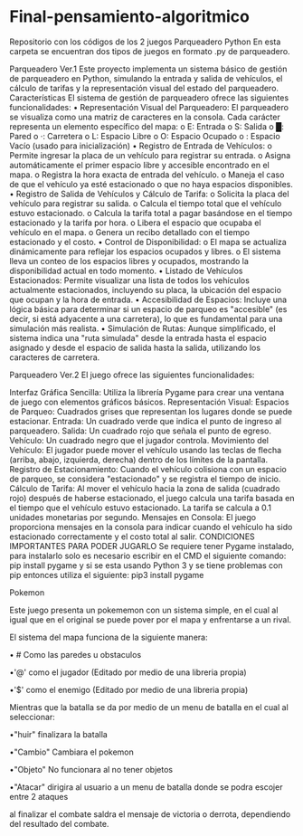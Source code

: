 # Final-pensamiento-algoritmico
Repositorio con los códigos de los 2 juegos
Parqueadero Python
En esta carpeta se encuentran dos tipos de juegos en formato .py de parqueadero.

Parqueadero Ver.1
Este proyecto implementa un sistema básico de gestión de parqueadero en Python, simulando la entrada y salida de vehículos, el cálculo de tarifas y la representación visual del estado del parqueadero.
Características
El sistema de gestión de parqueadero ofrece las siguientes funcionalidades:
•	Representación Visual del Parqueadero: El parqueadero se visualiza como una matriz de caracteres en la consola. Cada carácter representa un elemento específico del mapa:
o	E: Entrada
o	S: Salida
o	█: Pared
o	·: Carretera
o	L: Espacio Libre
o	O: Espacio Ocupado
o	: Espacio Vacío (usado para inicialización)
•	Registro de Entrada de Vehículos:
o	Permite ingresar la placa de un vehículo para registrar su entrada.
o	Asigna automáticamente el primer espacio libre y accesible encontrado en el mapa.
o	Registra la hora exacta de entrada del vehículo.
o	Maneja el caso de que el vehículo ya esté estacionado o que no haya espacios disponibles.
•	Registro de Salida de Vehículos y Cálculo de Tarifa:
o	Solicita la placa del vehículo para registrar su salida.
o	Calcula el tiempo total que el vehículo estuvo estacionado.
o	Calcula la tarifa total a pagar basándose en el tiempo estacionado y la tarifa por hora.
o	Libera el espacio que ocupaba el vehículo en el mapa.
o	Genera un recibo detallado con el tiempo estacionado y el costo.
•	Control de Disponibilidad:
o	El mapa se actualiza dinámicamente para reflejar los espacios ocupados y libres.
o	El sistema lleva un conteo de los espacios libres y ocupados, mostrando la disponibilidad actual en todo momento.
•	Listado de Vehículos Estacionados: Permite visualizar una lista de todos los vehículos actualmente estacionados, incluyendo su placa, la ubicación del espacio que ocupan y la hora de entrada.
•	Accesibilidad de Espacios: Incluye una lógica básica para determinar si un espacio de parqueo es "accesible" (es decir, si está adyacente a una carretera), lo que es fundamental para una simulación más realista.
•	Simulación de Rutas: Aunque simplificado, el sistema indica una "ruta simulada" desde la entrada hasta el espacio asignado y desde el espacio de salida hasta la salida, utilizando los caracteres de carretera.

Parqueadero Ver.2
El juego ofrece las siguientes funcionalidades:

Interfaz Gráfica Sencilla: Utiliza la librería Pygame para crear una ventana de juego con elementos gráficos básicos.
Representación Visual:
Espacios de Parqueo: Cuadrados grises que representan los lugares donde se puede estacionar.
Entrada: Un cuadrado verde que indica el punto de ingreso al parqueadero.
Salida: Un cuadrado rojo que señala el punto de egreso.
Vehículo: Un cuadrado negro que el jugador controla.
Movimiento del Vehículo: El jugador puede mover el vehículo usando las teclas de flecha (arriba, abajo, izquierda, derecha) dentro de los límites de la pantalla.
Registro de Estacionamiento: Cuando el vehículo colisiona con un espacio de parqueo, se considera "estacionado" y se registra el tiempo de inicio.
Cálculo de Tarifa: Al mover el vehículo hacia la zona de salida (cuadrado rojo) después de haberse estacionado, el juego calcula una tarifa basada en el tiempo que el vehículo estuvo estacionado. La tarifa se calcula a 0.1 unidades monetarias por segundo.
Mensajes en Consola: El juego proporciona mensajes en la consola para indicar cuando el vehículo ha sido estacionado correctamente y el costo total al salir.
CONDICIONES IMPORTANTES PARA PODER JUGARLO
Se requiere tener Pygame instalado, para instalarlo solo es necesario escribir en el CMD el siguiente comando: pip install pygame y si se esta usando Python 3 y se tiene problemas con pip entonces utiliza el siguiente: pip3 install pygame


Pokemon

Este juego presenta un pokememon con un sistema simple, en el cual al igual que en el original se puede pover por el mapa y enfrentarse a un rival.

El sistema del mapa funciona de la siguiente manera:

• # Como las paredes u obstaculos

•'@' como el jugador (Editado por medio de una libreria propia)

•'$' como el enemigo (Editado por medio de una libreria propia)

Mientras que la batalla se da por medio de un menu de batalla en el cual al seleccionar:

•"huir" finalizara la batalla 

•"Cambio" Cambiara el pokemon

•"Objeto" No funcionara al no tener objetos

•"Atacar" dirigira al usuario a un menu de batalla donde se podra escojer entre 2 ataques

al finalizar el combate saldra el mensaje de victoria o derrota, dependiendo del resultado del combate.
